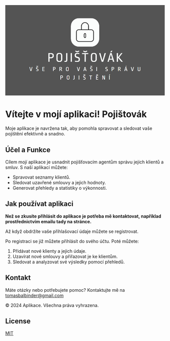 ![Diagram projektu](https://github.com/TomasBalbinder/Pojistovak_app/blob/master/logo_readme.png)

# Vítejte v mojí aplikaci! Pojištovák

Moje aplikace je navržena tak, aby pomohla spravovat a sledovat vaše pojištění efektivně a snadno.

## Účel a Funkce

Cílem mojí aplikace je usnadnit pojišťovacím agentům správu jejich klientů a smluv. S naší aplikací můžete:

* Spravovat seznamy klientů.
* Sledovat uzavřené smlouvy a jejich hodnoty.
* Generovat přehledy a statistiky o výkonnosti.

## Jak používat aplikaci
**Než se zkusíte přihlásit do aplikace je potřeba mě kontaktovat, například prostřednictvím emailu tady na stránce.**

Až když obdržíte vaše přihlašovací údaje můžete se registrovat.

Po registraci se již můžete přihlásít do svého účtu. Poté můžete:
1. Přidávat nové klienty a jejich údaje.
2. Uzavírat nové smlouvy a přiřazovat je ke klientům.
3. Sledovat a analyzovat své výsledky pomocí přehledů.

## Kontakt
Máte otázky nebo potřebujete pomoc? Kontaktujte mě na [tomasbalbinder@gmail.com](tomasbalbinder@gmail.com)

© 2024 Aplikace. Všechna práva vyhrazena.

## License

[MIT](https://choosealicense.com/licenses/mit/)